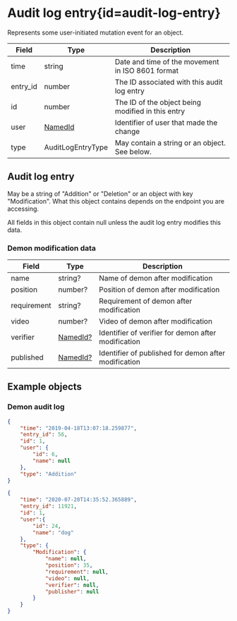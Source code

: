 <div class='panel fade js-scroll-anim' data-anim='fade'>

# Audit log entry{id=audit-log-entry}

Represents some user-initiated mutation event for an object.

| Field        | Type                 | Description |
| ------------ | -------------------- | ----------- |
| time         | string               | Date and time of the movement in ISO 8601 format |
| entry_id     | number               | The ID associated with this audit log entry |
| id           | number               | The ID of the object being modified in this entry |
| user         | [NamedId](#named-id) | Identifier of user that made the change |
| type         | AuditLogEntryType    | May contain a string or an object. See below. |

## Audit log entry

May be a string of "Addition" or "Deletion" or an object with key "Modification". What this object contains depends on the endpoint you are accessing.

All fields in this object contain null unless the audit log entry modifies this data.

### Demon modification data

| Field        | Type                  | Description |
| ------------ | --------------------- | ----------- |
| name         | string?               | Name of demon after modification |
| position     | number?               | Position of demon after modification |
| requirement  | string?               | Requirement of demon after modification |
| video        | number?               | Video of demon after modification |
| verifier     | [NamedId?](#named-id) | Identifier of verifier for demon after modification |
| published    | [NamedId?](#named-id) | Identifier of published for demon after modification |

## Example objects

### Demon audit log

```json
{
    "time": "2019-04-18T13:07:18.259877",
    "entry_id": 56,
    "id": 1,
    "user": {
        "id": 6,
        "name": null
    },
    "type": "Addition"
}
```

```json
{
    "time": "2020-07-20T14:35:52.365889",
    "entry_id": 11921,
    "id": 1,
    "user":{
        "id": 24,
        "name": "dog"
    },
    "type": {
        "Modification": {
            "name": null,
            "position": 35,
            "requirement": null,
            "video": null,
            "verifier": null,
            "publisher": null
        }
    }
}
```

</div>